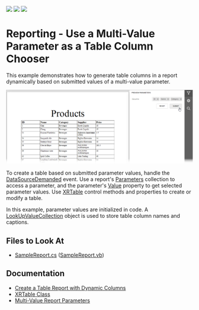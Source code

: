 <!-- default badges list -->
![](https://img.shields.io/endpoint?url=https://codecentral.devexpress.com/api/v1/VersionRange/128604322/21.2.3%2B)
[![](https://img.shields.io/badge/Open_in_DevExpress_Support_Center-FF7200?style=flat-square&logo=DevExpress&logoColor=white)](https://supportcenter.devexpress.com/ticket/details/T333639)
[![](https://img.shields.io/badge/📖_How_to_use_DevExpress_Examples-e9f6fc?style=flat-square)](https://docs.devexpress.com/GeneralInformation/403183)
<!-- default badges end -->
# Reporting - Use a Multi-Value Parameter as a Table Column Chooser

This example demonstrates how to generate table columns in a report dynamically based on submitted values of a multi-value parameter.

![Example](./Images/example.png)

To create a table based on submitted parameter values, handle the [DataSourceDemanded](https://docs.devexpress.com/XtraReports/DevExpress.XtraReports.UI.XtraReportBase.DataSourceDemanded) event. Use a report's [Parameters](https://docs.devexpress.com/XtraReports/DevExpress.XtraReports.UI.XtraReport.Parameters) collection to access a parameter, and the parameter's [Value](https://docs.devexpress.com/CoreLibraries/DevExpress.XtraReports.Parameters.Parameter.Value) property to get selected parameter values. Use [XRTable](https://docs.devexpress.com/XtraReports/DevExpress.XtraReports.UI.XRTable) control methods and properties to create or modify a table.

In this example, parameter values are initialized in code. A [LookUpValueCollection](https://docs.devexpress.com/CoreLibraries/DevExpress.XtraReports.Parameters.LookUpValueCollection) object is used to store table column names and captions.

## Files to Look At

- [SampleReport.cs](./CS/T333639/SampleReport.cs#L10) ([SampleReport.vb](./VB/T333639/SampleReport.vb#L10))

## Documentation

- [Create a Table Report with Dynamic Columns](https://docs.devexpress.com/XtraReports/401853)
- [XRTable Class](https://docs.devexpress.com/XtraReports/DevExpress.XtraReports.UI.XRTable)
- [Multi-Value Report Parameters](https://docs.devexpress.com/XtraReports/9998)





